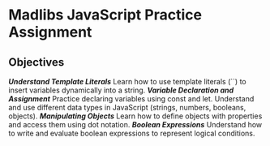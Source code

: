 # Madlibs JavaScript Practice Assignment 
## Objectives
***Understand Template Literals***
Learn how to use template literals (``) to insert variables dynamically into a string.
***Variable Declaration and Assignment***
Practice declaring variables using const and let.
Understand and use different data types in JavaScript (strings, numbers, booleans, objects).
***Manipulating Objects***
Learn how to define objects with properties and access them using dot notation.
***Boolean Expressions***
Understand how to write and evaluate boolean expressions to represent logical conditions.
